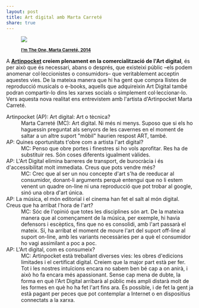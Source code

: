 ```yaml
---
layout: post
title: Art digital amb Marta Carreté 
share: true
---
```


<figure class="text-center">
	<img src="http://www.artinpocket.cat/wp-content/uploads/2014/05/im-the-one-watermark.jpg">
	<figcaption>
		<p><small><strong><a href="http://www.artinpocket.cat/product/im-the-one-marta-carrate-2014/">I’m The One, Marta Carreté, 2014</a></strong></small></p>
	</figcaption>
</figure>

A **[Artinpocket](http://www.artinpocket.cat/) creiem plenament en la comercialització de l'Art digital**, és per això que és necessari, abans o després, que existeixi públic –els podem anomenar col·leccionistes o consumidors– que veritablement acceptin aquestes vies. De la mateixa manera que hi ha gent que compra llistes de reproducció musicals o e-books, aquells que adquireixin Art Digital també podran compartir-lo dins les xarxes socials o simplement col·leccionar-lo. Vers aquesta nova realitat ens entrevistem amb l'artista d'Artinpocket Marta Carreté.

<dl>
	<dt>Artinpocket (AP): Art digital: Art o tècnica?</dt>
	<dd>Marta Carreté (MC): Art digital. Ni més ni menys. Suposo que si els ho haguessin preguntat als senyors de les cavernes en el moment de saltar a un altre suport "mòbil" haurien respost ART, també.</dd>
	<dt>AP: Quines oportunitats t'obre com a artista l'art digital?</dt>
	<dd>MC: Penso que obre portes i finestres si ho vols aprofitar. Res ha de substituir res. Són coses diferents igualment vàlides.</dd>
	<dt>AP: L'Art Digital elimina barreres de transport, de burocràcia i és d'accessibilitat molt  immediata. Creus que pots vendre més?</dt>
	<dd>MC: Crec que al ser un nou concepte d'art s'ha de reeducar al consumidor, donant-li arguments perquè entengui que no li estem venent un quadre on-line ni una reproducció que pot trobar al google, sinó una obra d'art única. </dd>
	<dt>AP: La música, el món editorial i el cinema han fet el salt al món digital. Creus que ha arribat l'hora de l'art?</dt>
	<dd>MC: Sóc de l'opinió que totes les disciplines són art. De la mateixa manera que al començament de la música, per exemple, hi havia defensors i escèptics, fins que no es consolidi, amb l'art passarà el mateix. Sí, ha arribat el moment de moure l'art del suport off-line  al suport on-line, amb les variants necessàries per a què el consumidor ho vagi assimilant a poc a poc.</dd>
	<dt>AP: L'Art digital, com es consumeix?</dt>
	<dd>MC: Artinpocket està treballant diverses vies: les obres d'edicions limitades i el certificat digital. Creiem que la major part està per fer. Tot i les nostres intuïcions encara no sabem ben bé cap a on anirà, i això ho fa encara més apassionant. Sense cap mena de dubte, la forma en què l'Art Digital arribarà al públic més ampli distarà molt de les formes en què ho ha fet l'art fins ara. És possible, i de fet la gent ja està pagant per peces que pot contemplar a Internet o en dispositius connectats a la xarxa.</dd>
</dl>